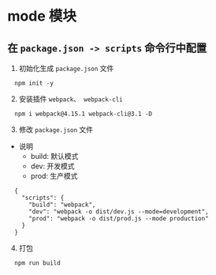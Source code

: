 # mode 模块 

## 在 `package.json -> scripts` 命令行中配置

1. 初始化生成 `package.json` 文件
  ```
    npm init -y
  ```

2. 安装插件 `webpack`、` webpack-cli`
  ```
    npm i webpack@4.15.1 webpack-cli@3.1 -D
  ```

3. 修改 `package.json` 文件
  * 说明
    - build: 默认模式
    - dev: 开发模式
    - prod: 生产模式  
    
  ```
    {
      "scripts": {
        "build": "webpack",
        "dev": "webpack -o dist/dev.js --mode=development",
        "prod": "webpack -o dist/prod.js --mode production"
      }
    }
  ```

4. 打包
  ```
    npm run build
  ```
